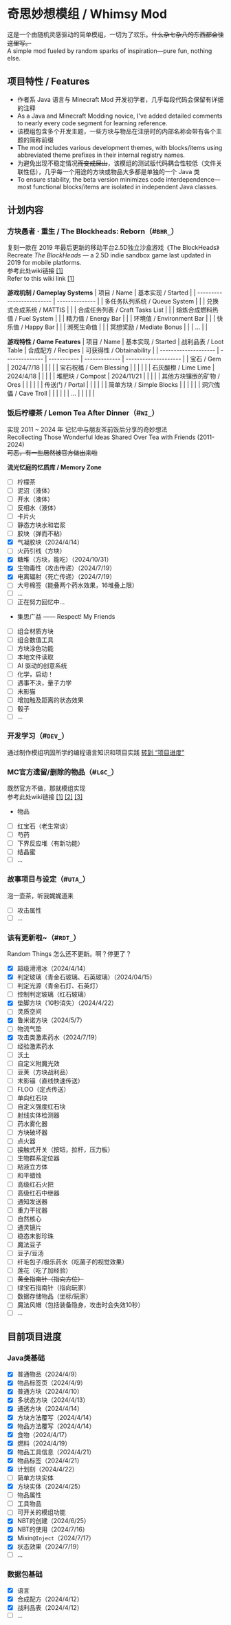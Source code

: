 # 奇思妙想模组 / Whimsy Mod
这是一个由随机灵感驱动的简单模组，一切为了欢乐。~~什么杂七杂八的东西都会往这里写。~~  
A simple mod fueled by random sparks of inspiration—pure fun, nothing else.

## 项目特性 / Features
- 作者系 Java 语言与 Minecraft Mod 开发初学者，几乎每段代码会保留有详细的注释
- As a Java and Minecraft Modding novice, I've added detailed comments to nearly every code segment for learning reference.
- 该模组包含多个开发主题，一些方块与物品在注册时的内部名称会带有各个主题的简称前缀
- The mod includes various development themes, with blocks/items using abbreviated theme prefixes in their internal registry names.
- 为避免出现不稳定情况~~而变成屎山~~，该模组的测试版代码耦合性较低（文件关联性低），几乎每一个用途的方块或物品大多都是单独的一个 Java 类
- To ensure stability, the beta version minimizes code interdependence—most functional blocks/items are isolated in independent Java classes.

## 计划内容

### 方块愚者 · 重生 / The Blockheads: Reborn（#`BHR_`）
复刻一款在 2019 年最后更新的移动平台2.5D独立沙盒游戏《The BlockHeads》  
Recreate *The BlockHeads* — a 2.5D indie sandbox game last updated in 2019 for mobile platforms.  
参考此处wiki链接 [[1]](https://wiki.floofyplasma.com/wiki/Main_Page)  
Refer to this wiki link [[1]](https://wiki.floofyplasma.com/wiki/Main_Page)  
  
**游戏机制 / Gameplay Systems**
| 项目 / Name                 | 基本实现 / Started |
| ------------------------- | -------------- |
| 多任务队列系统 / Queue System    |                |
| 兑换式合成系统 / MATTIS          |                |
| 合成任务列表 / Craft Tasks List |                |
| 熔炼合成燃料热值 / Fuel System    |                |
| 精力值 / Energy Bar          |                |
| 环境值 / Environment Bar     |                |
| 快乐值 / Happy Bar           |                |
| 濒死生命值                     |                |
| 冥想奖励 / Mediate Bonus      |                |
| ...                       |                |

**游戏特性 / Game Features**
| 项目 / Name            | 基本实现 / Started | 战利品表 / Loot Table | 合成配方 / Recipes | 可获得性 / Obtainability |
| -------------------- | -------------- | ----------- | ------------- | -------------------- |
| 宝石 / Gem             | 2024/7/18      |             |               |                      |
| 宝石祝福 / Gem Blessing  |                |             |               |                      |
| 石灰酸橙 / Lime Lime     | 2024/4/18      |             |               |                      |
| 堆肥块 / Compost        | 2024/11/21     |             |               |                      |
| 其他方块镶嵌的矿物 / Ores     |                |             |               |                      |
| 传送门 / Portal         |                |             |               |                      |
| 简单方块 / Simple Blocks |                |             |               |                      |
| 洞穴傀儡 / Cave Troll    |                |             |               |                      |
| ...                  |                |             |               |                      |

### 饭后柠檬茶 / Lemon Tea After Dinner（#`WI_`）
实现 2011 ~ 2024 年 记忆中与朋友茶前饭后分享的奇妙想法  
Recollecting Those Wonderful Ideas Shared Over Tea with Friends (2011-2024)  
~~可恶，有一些居然被官方做出来啦~~  
  
**流光忆庭的忆质库 / Memory Zone**
+ [ ] 柠檬茶
+ [ ] 泥沼（液体）
+ [ ] 开水（液体）
+ [ ] 反相水（液体）
+ [ ] 卡片火
+ [ ] 静态方块水和岩浆
+ [ ] 胶块（弹而不粘）
+ [x] 气凝胶块（2024/4/14）
+ [ ] 火药引线（方块）
+ [x] 糖堆（方块，能吃）（2024/10/31）
+ [x] 生物毒性（攻击传递）（2024/7/19）
+ [x] 电离辐射（死亡传递）（2024/7/19）
+ [ ] 大号棉签（能叠两个药水效果，16堆叠上限）
+ [ ] ...
+ [ ] 正在努力回忆中...
- 集思广益 —— Respect! My Friends
+ [ ] 组合材质方块
+ [ ] 组合数值工具
+ [ ] 方块涂色功能
+ [ ] 本地文件读取
+ [ ] AI 驱动的创意系统
+ [ ] 化学，启动！
+ [ ] 遇事不决，量子力学
+ [ ] 末影猫
+ [ ] 增加触及距离的状态效果
+ [ ] 骰子
+ [ ] ...

### 开发学习（#`DEV_`）
通过制作模组巩固所学的编程语言知识和项目实践
[转到 “项目进度”](#java类基础)


### MC官方遗留/删除的物品（#`LGC_`）
既然官方不做，那就模组实现  
参考此处wiki链接 [[1]](https://zh.minecraft.wiki/w/Java%E7%89%88%E5%B7%B2%E7%A7%BB%E9%99%A4%E7%89%B9%E6%80%A7#%E6%9C%AA%E4%BD%BF%E7%94%A8%E7%9A%84%E7%99%BD%E8%89%B2%E7%BA%B9%E7%90%86) [[2]](https://zh.minecraft.wiki/w/Java%E7%89%88%E6%9C%AA%E4%BD%BF%E7%94%A8%E7%89%B9%E6%80%A7) [[3]](https://zh.minecraft.wiki/w/Java%E7%89%88%E6%8F%90%E5%8F%8A%E7%89%B9%E6%80%A7#%E2%80%9C%E8%B6%85%E9%AB%98%E2%80%9D%E5%9B%BE%E5%83%8F%E5%93%81%E8%B4%A8)
- 物品
+ [ ] 红宝石（老生常谈）
+ [ ] 芍药
+ [ ] 下界反应堆（有新功能）
+ [ ] 结晶蜜
+ [ ] ...

### 故事项目与设定（#`UTA_`）
泡一壶茶，听我娓娓道来
+ [ ] 攻击属性
+ [ ] ...

### 该有更新啦~（#`RDT_`）
Random Things 怎么还不更新。啊？停更了？
+ [x] 超级滑滑冰（2024/4/14）
+ [x] 判定玻璃（青金石玻璃、石英玻璃）（2024/04/15）
+ [ ] 判定光源（青金石灯、石英灯）
+ [ ] 控制判定玻璃（红石玻璃）
+ [x] 垫脚方块（10秒消失）（2024/4/22）
+ [ ] 灵质空间
+ [x] 鲁米诺方块（2024/5/7）
+ [ ] 物流气垫
+ [x] 攻击类激素药水（2024/7/19）
+ [ ] 经验激素药水
+ [ ] 沃土
+ [ ] 自定义附魔光效
+ [ ] 豆荚（方块战利品）
+ [ ] 末影锚（直线快速传送）
+ [ ] FLOO（定点传送）
+ [ ] 单向红石块
+ [ ] 自定义强度红石块
+ [ ] 射线实体检测器
+ [ ] 药水雾化器
+ [ ] 方块破坏器
+ [ ] 点火器
+ [ ] 接触式开关（按钮，拉杆，压力板）
+ [ ] 生物群系定位器
+ [ ] 粘液立方体
+ [ ] 和平蜡烛
+ [ ] 高级红石火把
+ [ ] 高级红石中继器
+ [ ] 通知发送器
+ [ ] 重力干扰器
+ [ ] 自然核心
+ [ ] 通灵镜片
+ [ ] 稳态末影珍珠
+ [ ] 魔法豆子
+ [ ] 豆子/豆汤
+ [ ] 纤毛包子/极乐药水（吃菌子的视觉效果）
+ [ ] 莲花（吃了加经验）
+ [ ] ~~黄金指南针（指向方位）~~
+ [ ] 绿宝石指南针（指向玩家）
+ [ ] 数据存储物品（坐标/玩家）
+ [ ] 魔法风帽（包括装备隐身，攻击时会失效10秒）
+ [ ] ...

## 目前项目进度

### Java类基础
+ [x] 普通物品（2024/4/9）
+ [x] 物品标签页（2024/4/9）
+ [x] 普通方块（2024/4/10）
+ [x] 多状态方块（2024/4/13）
+ [x] 通透方块（2024/4/14）
+ [x] 方块方法覆写（2024/4/14）
+ [x] 物品方法覆写（2024/4/14）
+ [x] 食物（2024/4/17）
+ [x] 燃料（2024/4/19）
+ [x] 物品工具信息（2024/4/21）
+ [x] 物品标签（2024/4/21）
+ [x] 计划刻（2024/4/22）
+ [ ] 简单方块实体
+ [x] 方块实体（2024/4/25）
+ [ ] 物品属性
+ [ ] 工具物品
+ [ ] 可开关的模组功能
+ [x] NBT的创建（2024/6/25）
+ [x] NBT的使用（2024/7/16）
+ [x] Mixin`@Inject`（2024/7/17）
+ [x] 状态效果（2024/7/19）
+ [ ] ...

### 数据包基础
+ [x] 语言
+ [x] 合成配方（2024/4/12）
+ [x] 战利品表（2024/4/12）
+ [ ] ...
